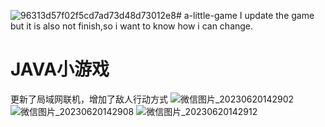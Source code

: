 ![96313d57f02f5cd7ad73d48d73012e8](https://github.com/ninewilli/a-little-game/assets/92913009/4e221d84-a1f6-4ae3-80b4-451829d8b817)# a-little-game
I update the game but it is also not finish,so i want to know how i can change.
# JAVA小游戏
更新了局域网联机，增加了敌人行动方式
![微信图片_20230620142902](https://github.com/ninewilli/a-little-game/assets/92913009/b4bc474e-e901-4ad5-9a5d-2d3a93ecad4b)
![微信图片_20230620142908](https://github.com/ninewilli/a-little-game/assets/92913009/14b03897-b9d8-4d5b-9075-f2a5fccfac17)
![微信图片_20230620142912](https://github.com/ninewilli/a-little-game/assets/92913009/6c3aa38b-ef3f-4ced-a9d7-9d0050965c02)
